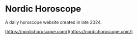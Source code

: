 # Nordic Horoscope

A daily horoscope website created in late 2024.

[https://nordichoroscope.com/](https://nordichoroscope.com/)
